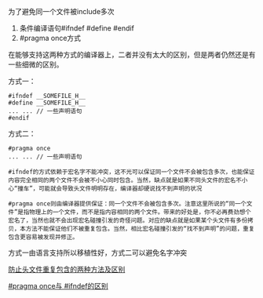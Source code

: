 为了避免同一个文件被include多次

1. 条件编译语句#ifndef #define #endif 
2. #pragma once方式

在能够支持这两种方式的编译器上，二者并没有太大的区别，但是两者仍然还是有一些细微的区别。

方式一：
```
#ifndef __SOMEFILE_H__
#define __SOMEFILE_H__
... ... // 一些声明语句
#endif
```

方式二：
```
#pragma once
... ... // 一些声明语句
```

    #ifndef的方式依赖于宏名字不能冲突，这不光可以保证同一个文件不会被包含多次，也能保证内容完全相同的两个文件不会被不小心同时包含。当然，缺点就是如果不同头文件的宏名不小心“撞车”，可能就会导致头文件明明存在，编译器却硬说找不到声明的状况

    #pragma once则由编译器提供保证：同一个文件不会被包含多次。注意这里所说的“同一个文件”是指物理上的一个文件，而不是指内容相同的两个文件。带来的好处是，你不必再费劲想个宏名了，当然也就不会出现宏名碰撞引发的奇怪问题。对应的缺点就是如果某个头文件有多份拷贝，本方法不能保证他们不被重复包含。当然，相比宏名碰撞引发的“找不到声明”的问题，重复包含更容易被发现并修正。

   方式一由语言支持所以移植性好，方式二可以避免名字冲突

[防止头文件重复包含的两种方法及区别](https://blog.csdn.net/lixungogogo/article/details/50992298)

[#pragma once与 #ifndef的区别](http://www.cppblog.com/szhoftuncun/archive/2007/10/28/35356.html)